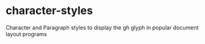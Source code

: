 # character-styles
Character and Paragraph styles to display the gh glyph in popular document layout programs
